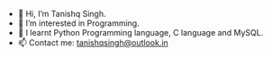 - 👋 Hi, I’m Tanishq Singh.
- 👀 I’m interested in Programming.
- 🌱 I learnt Python Programming language, C language and MySQL.
- 📫 Contact me: tanishqsingh@outlook.in

<!---
singhtanishq is a ✨ special ✨ repository because its `README.md` (this file) appears on your GitHub profile.
You can click the Preview link to take a look at your changes.
--->
